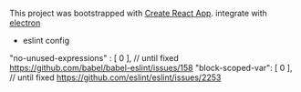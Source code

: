 This project was bootstrapped with [Create React App](https://github.com/facebookincubator/create-react-app).
integrate with [electron](https://github.com/electron/electron)

* eslint config

"no-unused-expressions" : [ 0 ], // until fixed https://github.com/babel/babel-eslint/issues/158
"block-scoped-var": [ 0 ], // until fixed https://github.com/eslint/eslint/issues/2253
